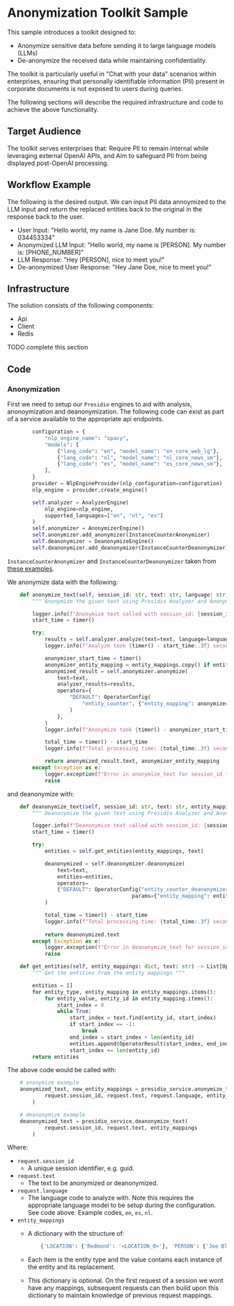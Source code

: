 # Anonymization Toolkit Sample

This sample introduces a toolkit designed to: 

- Anonymize sensitive data before sending it to large language models (LLMs)
- De-anonymize the received data while maintaining confidentiality.

The toolkit is particularly useful in "Chat with your data" scenarios within enterprises, ensuring that personally identifiable information (PII) present in corporate documents is not exposed to users during queries.

The following sections will describe the required infrastructure and code to achieve the above functionality.

## Target Audience

The toolkit serves enterprises that: Require PII to remain internal while leveraging external OpenAI APIs, and Aim to safeguard PII from being displayed post-OpenAI processing.

## Workflow Example

The following is the desired output. We can input PII data annoymized to the LLM input and return the replaced entities back to the original in the response back to the user.

- User Input: "Hello world, my name is Jane Doe. My number is: 034453334"
- Anonymized LLM Input: "Hello world, my name is [PERSON]. My number is: [PHONE_NUMBER]"
- LLM Response: "Hey [PERSON], nice to meet you!"
- De-anonymized User Response: "Hey Jane Doe, nice to meet you!"

## Infrastructure

The solution consists of the following components:

- Api
- Client
- Redis

TODO complete this section

## Code

### Anonymization

First we need to setup our `Presidio` engines to aid with analysis, anonoymization and deanonymization.
The following code can exist as part of a service available to the appropriate api endpoints.

```python
        configuration = {
            "nlp_engine_name": "spacy",
            "models": [
                {"lang_code": "en", "model_name": "en_core_web_lg"},
                {"lang_code": "nl", "model_name": "nl_core_news_sm"},
                {"lang_code": "es", "model_name": "es_core_news_sm"},
            ],
        }
        provider = NlpEngineProvider(nlp_configuration=configuration)
        nlp_engine = provider.create_engine()

        self.analyzer = AnalyzerEngine(
            nlp_engine=nlp_engine,
            supported_languages=["en", "nl", "es"]
        )
        self.anonymizer = AnonymizerEngine()
        self.anonymizer.add_anonymizer(InstanceCounterAnonymizer)
        self.deanonymizer = DeanonymizeEngine()
        self.deanonymizer.add_deanonymizer(InstanceCounterDeanonymizer)
```

`InstanceCounterAnonymizer` and `InstanceCounterDeanonymizer` taken from [these examples](https://microsoft.github.io/presidio/samples/python/pseudonomyzation/).

We anonymize data with the following:

```python
    def anonymize_text(self, session_id: str, text: str, language: str, entity_mappings: dict) -> Tuple[str, List[OperatorResult], dict] :
        """ Anonymize the given text using Presidio Analyzer and Anonymizer engines """

        logger.info(f"Anonymize text called with session_id: {session_id}")
        start_time = timer()

        try:
            results = self.analyzer.analyze(text=text, language=language)
            logger.info(f"Analyze took {timer() - start_time:.3f} seconds for session_id: {session_id}")

            anonymizer_start_time = timer()
            anonymizer_entity_mapping = entity_mappings.copy() if entity_mappings is not None else dict()
            anonymized_result = self.anonymizer.anonymize(
                text=text,
                analyzer_results=results,
                operators={
                    "DEFAULT": OperatorConfig(
                        "entity_counter", {"entity_mapping": anonymizer_entity_mapping}
                    )
                },
            )
            logger.info(f"Anonymize took {timer() - anonymizer_start_time:.3f} seconds for session_id: {session_id}")

            total_time = timer() - start_time
            logger.info(f"Total processing time: {total_time:.3f} seconds for session_id: {session_id}")

            return anonymized_result.text, anonymizer_entity_mapping
        except Exception as e:
            logger.exception(f"Error in anonymize_text for session_id {session_id}")
            raise
```

and deanonymize with:

```python
    def deanonymize_text(self, session_id: str, text: str, entity_mappings: dict) -> str:
        """ Deanonymize the given text using Presidio Analyzer and Anonymizer engines """

        logger.info(f"Deanonymize text called with session_id: {session_id}")
        start_time = timer()

        try:
            entities = self.get_entities(entity_mappings, text)

            deanonymized = self.deanonymizer.deanonymize(
                text=text,
                entities=entities,
                operators=
                {"DEFAULT": OperatorConfig("entity_counter_deanonymizer", 
                                        params={"entity_mapping": entity_mappings})}
            )

            total_time = timer() - start_time
            logger.info(f"Total processing time: {total_time:.3f} seconds for session_id: {session_id}")
            
            return deanonymized.text
        except Exception as e:
            logger.exception(f"Error in deanonymize_text for session_id {session_id}")
            raise

    def get_entities(self, entity_mappings: dict, text: str) -> List[OperatorResult]:
        """ Get the entities from the entity mappings """

        entities = []
        for entity_type, entity_mapping in entity_mappings.items():
            for entity_value, entity_id in entity_mapping.items():
                start_index = 0
                while True:
                    start_index = text.find(entity_id, start_index)
                    if start_index == -1:
                        break
                    end_index = start_index + len(entity_id)
                    entities.append(OperatorResult(start_index, end_index, entity_type, entity_value, entity_id))
                    start_index += len(entity_id)
        return entities
```

The above code would be called with:

```python
    # anonymize example
    anonymized_text, new_entity_mappings = presidio_service.anonymize_text(
            request.session_id, request.text, request.language, entity_mappings
        )

    # deanonymize example
    deanonymized_text = presidio_service.deanonymize_text(
            request.session_id, request.text, entity_mappings
        )
```

Where:

- `request.session_id`
  - A unique session identifier, e.g. guid.
- `request.text`
  - The text to be anonymized or deanonymized.
- `request.language`
  - The language code to analyze with. Note this requires the appropriate language model to be setup during the configuration. See code above. Example codes, `en`, `es`, `nl`.
- `entity_mappings`
  - A dictionary with the structure of:

    ```python
        {'LOCATION': {'Redmond': '<LOCATION_0>'}, 'PERSON': {'Joe Bloggs': '<PERSON_0>'}}
    ```

  - Each item is the entity type and the value contains each instance of the entity and its replacement.
  - This dictionary is optional. On the first request of a session we wont have any mappings, subsequent requests can then build upon this dictionary to maintain knowledge of previous request mappings.

